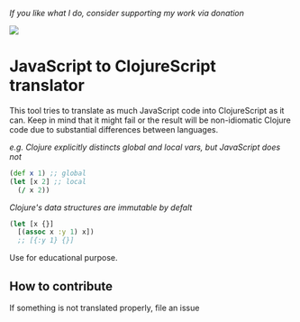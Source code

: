 _If you like what I do, consider supporting my work via donation_

[![](https://www.buymeacoffee.com/assets/img/guidelines/download-assets-sm-1.svg)](https://www.buymeacoffee.com/romanliutikov)

# JavaScript to ClojureScript translator

This tool tries to translate as much JavaScript code into ClojureScript as it can. Keep in mind that it might fail or the result will be non-idiomatic Clojure code due to substantial differences between languages.

_e.g. Clojure explicitly distincts global and local vars, but JavaScript does not_

```clojure
(def x 1) ;; global
(let [x 2] ;; local
  (/ x 2))
```

_Clojure's data structures are immutable by defalt_

```clojure
(let [x {}]
  [(assoc x :y 1) x])
  ;; [{:y 1} {}]
```

Use for educational purpose.

## How to contribute
If something is not translated properly, file an issue
